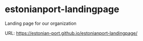 # estonianport-landingpage
Landing page for our organization


URL: https://estonian-port.github.io/estonianport-landingpage/
